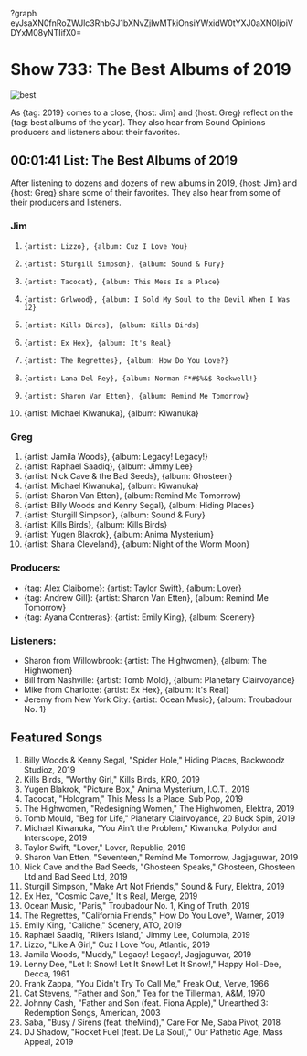 ?graph eyJsaXN0fnRoZWJlc3RhbGJ1bXNvZjIwMTkiOnsiYWxidW0tYXJ0aXN0IjoiVDYxM08yNTIifX0=

# Show 733: The Best Albums of 2019

![best](https://sound-images.s3.amazonaws.com/images/2019/bestalbums2019.png)

As {tag: 2019} comes to a close, {host: Jim} and {host: Greg} reflect on the {tag: best albums of the year}. They also hear from Sound Opinions producers and listeners about their favorites.


## 00:01:41 List: The Best Albums of 2019
After listening to dozens and dozens of new albums in 2019, {host: Jim} and {host: Greg} share some of their favorites. They also hear from some of their producers and listeners.

### Jim
1.     {artist: Lizzo}, {album: Cuz I Love You}
2.     {artist: Sturgill Simpson}, {album: Sound & Fury}
3.     {artist: Tacocat}, {album: This Mess Is a Place}
4.     {artist: Grlwood}, {album: I Sold My Soul to the Devil When I Was 12}
5.     {artist: Kills Birds}, {album: Kills Birds}
6.     {artist: Ex Hex}, {album: It's Real}
7.     {artist: The Regrettes}, {album: How Do You Love?}
8.     {artist: Lana Del Rey}, {album: Norman F*#$%&$ Rockwell!}
9.     {artist: Sharon Van Etten}, {album: Remind Me Tomorrow}
10.  {artist: Michael Kiwanuka}, {album: Kiwanuka}

### Greg
1. {artist: Jamila Woods}, {album: Legacy! Legacy!}
2. {artist: Raphael Saadiq}, {album: Jimmy Lee}
3. {artist: Nick Cave & the Bad Seeds}, {album: Ghosteen}
4. {artist: Michael Kiwanuka}, {album: Kiwanuka}
5. {artist: Sharon Van Etten}, {album: Remind Me Tomorrow}
6. {artist: Billy Woods and Kenny Segal}, {album: Hiding Places}
7. {artist: Sturgill Simpson}, {album: Sound & Fury}
8. {artist: Kills Birds}, {album: Kills Birds}
9. {artist: Yugen Blakrok}, {album: Anima Mysterium}
10. {artist: Shana Cleveland}, {album: Night of the Worm Moon}

### Producers:
- {tag: Alex Claiborne}: {artist: Taylor Swift}, {album: Lover}
- {tag: Andrew Gill}: {artist: Sharon Van Etten}, {album: Remind Me Tomorrow}
- {tag: Ayana Contreras}: {artist: Emily King}, {album: Scenery}

### Listeners:
- Sharon from Willowbrook: {artist: The Highwomen}, {album: The Highwomen}
- Bill from Nashville: {artist: Tomb Mold}, {album: Planetary Clairvoyance}
- Mike from Charlotte: {artist: Ex Hex}, {album: It's Real}
- Jeremy from New York City: {artist: Ocean Music}, {album: Troubadour No. 1}


## Featured Songs
1. Billy Woods & Kenny Segal, "Spider Hole," Hiding Places, Backwoodz Studioz, 2019
1. Kills Birds, "Worthy Girl," Kills Birds, KRO, 2019
1. Yugen Blakrok, "Picture Box," Anima Mysterium, I.O.T., 2019
1. Tacocat, "Hologram," This Mess Is a Place, Sub Pop, 2019
1. The Highwomen, "Redesigning Women," The Highwomen, Elektra, 2019
1. Tomb Mould, "Beg for Life," Planetary Clairvoyance, 20 Buck Spin, 2019
1. Michael Kiwanuka, "You Ain't the Problem," Kiwanuka, Polydor and Interscope, 2019
1. Taylor Swift, "Lover," Lover, Republic, 2019
1. Sharon Van Etten, "Seventeen," Remind Me Tomorrow, Jagjaguwar, 2019
1. Nick Cave and the Bad Seeds, "Ghosteen Speaks," Ghosteen, Ghosteen Ltd and Bad Seed Ltd, 2019
1. Sturgill Simpson, "Make Art Not Friends," Sound & Fury, Elektra, 2019
1. Ex Hex, "Cosmic Cave," It's Real, Merge, 2019
1. Ocean Music, "Paris," Troubadour No. 1, King of Truth, 2019
1. The Regrettes, "California Friends," How Do You Love?, Warner, 2019
1. Emily King, "Caliche," Scenery, ATO, 2019
1. Raphael Saadiq, "Rikers Island," Jimmy Lee, Columbia, 2019
1. Lizzo, "Like A Girl," Cuz I Love You, Atlantic, 2019
1. Jamila Woods, "Muddy," Legacy! Legacy!, Jagjaguwar, 2019
1. Lenny Dee, "Let It Snow! Let It Snow! Let It Snow!," Happy Holi-Dee, Decca, 1961
1. Frank Zappa, "You Didn't Try To Call Me," Freak Out, Verve, 1966
1. Cat Stevens, "Father and Son," Tea for the Tillerman, A&M, 1970
1. Johnny Cash, "Father and Son (feat. Fiona Apple)," Unearthed 3: Redemption Songs, American, 2003
1. Saba, "Busy / Sirens (feat. theMind)," Care For Me, Saba Pivot, 2018
1. DJ Shadow, "Rocket Fuel (feat. De La Soul)," Our Pathetic Age, Mass Appeal, 2019

